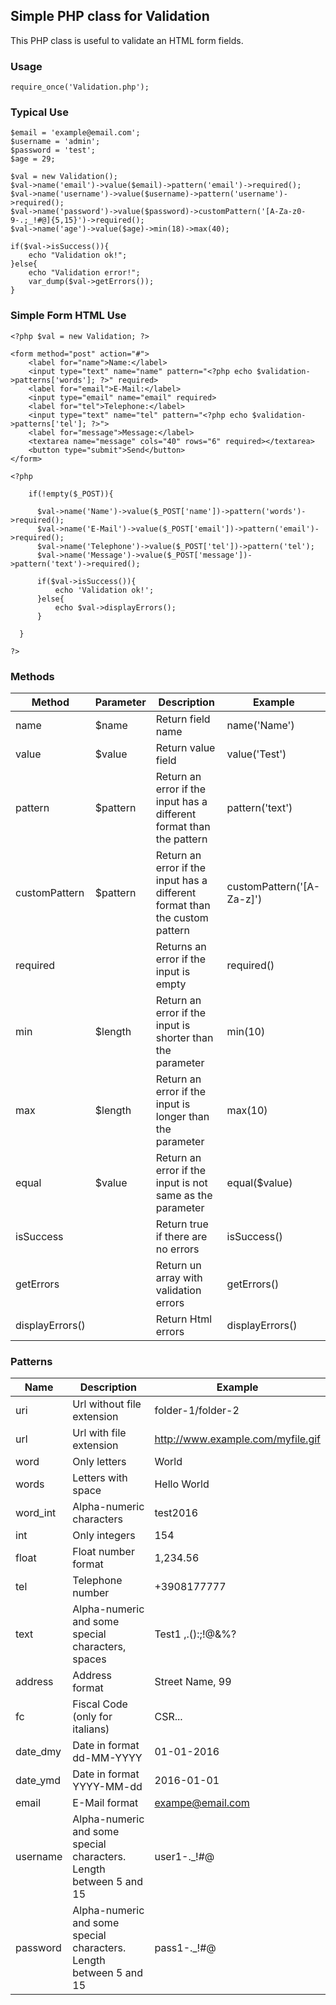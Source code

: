 ## Simple PHP class for Validation

This PHP class is useful to validate an HTML form fields.

### Usage

	require_once('Validation.php');

### Typical Use

	$email = 'example@email.com';
    $username = 'admin';
    $password = 'test';
    $age = 29;
    
    $val = new Validation();
	$val->name('email')->value($email)->pattern('email')->required();
    $val->name('username')->value($username)->pattern('username')->required();
    $val->name('password')->value($password)->customPattern('[A-Za-z0-9-.;_!#@]{5,15}')->required();
    $val->name('age')->value($age)->min(18)->max(40);
    
    if($val->isSuccess()){
    	echo "Validation ok!";
    }else{
    	echo "Validation error!";
        var_dump($val->getErrors());
    }

### Simple Form HTML Use

	<?php $val = new Validation; ?>
    
    <form method="post" action="#">
    	<label for="name">Name:</label>
        <input type="text" name="name" pattern="<?php echo $validation->patterns['words']; ?>" required>
        <label for="email">E-Mail:</label>
        <input type="email" name="email" required>
        <label for="tel">Telephone:</label>
        <input type="text" name="tel" pattern="<?php echo $validation->patterns['tel']; ?>">
        <label for="message">Message:</label>
        <textarea name="message" cols="40" rows="6" required></textarea>
        <button type="submit">Send</button>
    </form>
    
    <?php 
    	
        if(!empty($_POST)){
    	
          $val->name('Name')->value($_POST['name'])->pattern('words')->required();
          $val->name('E-Mail')->value($_POST['email'])->pattern('email')->required();
          $val->name('Telephone')->value($_POST['tel'])->pattern('tel');
          $val->name('Message')->value($_POST['message'])->pattern('text')->required();

          if($val->isSuccess()){
              echo 'Validation ok!';        
          }else{
              echo $val->displayErrors();
          }

      }
  
    ?>

### Methods

| Method          | Parameter | Description                                                                 | Example                   |
|-----------------|-----------|-----------------------------------------------------------------------------|---------------------------|
| name            | $name     | Return field name                                                           | name('Name')              |
| value           | $value    | Return value field                                                          | value('Test')             |
| pattern         | $pattern  | Return an error if the input has a different format than the pattern        | pattern('text')           |
| customPattern   | $pattern  | Return an error if the input has a different format than the custom pattern | customPattern('[A-Za-z]') |
| required        |           | Returns an error if the input is empty                                      | required()                |
| min             | $length   | Return an error if the input is shorter than the parameter                  | min(10)                   |
| max             | $length   | Return an error if the input is longer than the parameter                   | max(10)                   |
| equal           | $value    | Return an error if the input is not same as the parameter                   | equal($value)             |
| isSuccess       |           | Return true if there are no errors                                          | isSuccess()               |
| getErrors       |           | Return un array with validation errors                                      | getErrors()               |
| displayErrors() |           | Return Html errors                                                          | displayErrors()           |

### Patterns

| Name     | Description                                                        | Example                           |
|----------|--------------------------------------------------------------------|-----------------------------------|
| uri      | Url without file extension                                         | folder-1/folder-2                 |
| url      | Url with file extension                                            | http://www.example.com/myfile.gif |
| word     | Only letters                                                       | World                             |
| words    | Letters with space                                                 | Hello World                       |
| word_int | Alpha-numeric characters                                           | test2016                          |
| int      | Only integers                                                      | 154                               |
| float    | Float number format                                                | 1,234.56                          |
| tel      | Telephone number                                                   | +3908177777                       |
| text     | Alpha-numeric and some special characters, spaces                  | Test1 ,.():;!@&%?                 |
| address  | Address format                                                     | Street Name, 99                   |
| fc       | Fiscal Code (only for italians)                                    | CSR...                            |
| date_dmy | Date in format dd-MM-YYYY                                          | 01-01-2016                        |
| date_ymd | Date in format YYYY-MM-dd                                          | 2016-01-01                        |
| email    | E-Mail format                                                      | exampe@email.com                  |
| username | Alpha-numeric and some special characters. Length between 5 and 15 | user1-._!#@                       |
| password | Alpha-numeric and some special characters. Length between 5 and 15 | pass1-._!#@                       |
